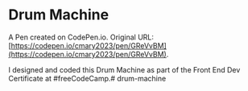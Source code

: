 # Drum Machine

A Pen created on CodePen.io. Original URL: [https://codepen.io/cmary2023/pen/GReVvBM](https://codepen.io/cmary2023/pen/GReVvBM).

I designed and coded this Drum Machine as part of the Front End Dev Certificate at #freeCodeCamp.# drum-machine
